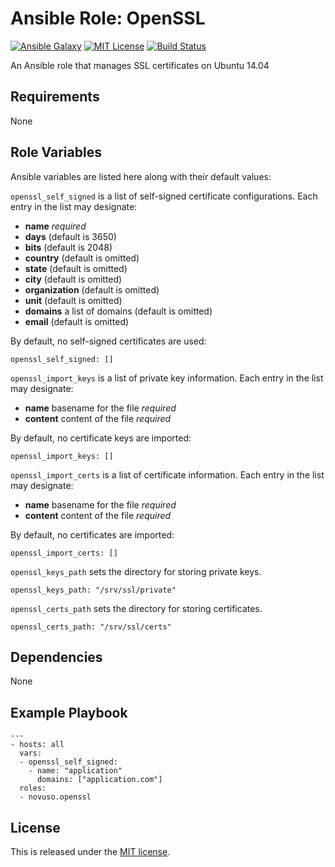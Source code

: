 # Ansible Role: OpenSSL

[![Ansible Galaxy](http://img.shields.io/badge/galaxy-novuso.openssl-000000.svg)](https://galaxy.ansible.com/list#/roles/3859)
[![MIT License](http://img.shields.io/badge/license-MIT-003399.svg)](http://opensource.org/licenses/MIT)
[![Build Status](https://travis-ci.org/novuso/ansible-role-openssl.svg)](https://travis-ci.org/novuso/ansible-role-openssl)

An Ansible role that manages SSL certificates on Ubuntu 14.04

## Requirements

None

## Role Variables

Ansible variables are listed here along with their default values:

`openssl_self_signed` is a list of self-signed certificate configurations. Each
entry in the list may designate:

* **name** *required*
* **days** (default is 3650)
* **bits** (default is 2048)
* **country** (default is omitted)
* **state** (default is omitted)
* **city** (default is omitted)
* **organization** (default is omitted)
* **unit** (default is omitted)
* **domains** a list of domains (default is omitted)
* **email** (default is omitted)

By default, no self-signed certificates are used:

    openssl_self_signed: []

`openssl_import_keys` is a list of private key information. Each entry in the
list may designate:

* **name** basename for the file *required*
* **content** content of the file *required*

By default, no certificate keys are imported:

    openssl_import_keys: []

`openssl_import_certs` is a list of certificate information. Each entry in the
list may designate:

* **name** basename for the file *required*
* **content** content of the file *required*

By default, no certificates are imported:

    openssl_import_certs: []

`openssl_keys_path` sets the directory for storing private keys.

    openssl_keys_path: "/srv/ssl/private"

`openssl_certs_path` sets the directory for storing certificates.

    openssl_certs_path: "/srv/ssl/certs"

## Dependencies

None

## Example Playbook

    ---
    - hosts: all
      vars:
      - openssl_self_signed:
        - name: "application"
          domains: ["application.com"]
      roles:
      - novuso.openssl

## License

This is released under the [MIT license](http://opensource.org/licenses/MIT).
